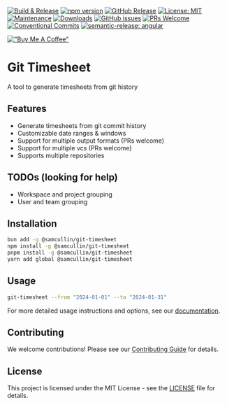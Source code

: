[![Build & Release](https://github.com/samcullin/git-timesheet/actions/workflows/publish.yml/badge.svg?branch=main)](https://github.com/samcullin/git-timesheet/actions/workflows/publish.yml)
[![npm version](https://badge.fury.io/js/git-timesheet.svg)](https://badge.fury.io/js/git-timesheet)
[![GitHub Release](https://img.shields.io/github/v/release/samcullin/git-timesheet)](https://github.com/samcullin/git-timesheet/releases)
[![License: MIT](https://img.shields.io/badge/License-MIT-yellow.svg)](https://opensource.org/licenses/MIT)
[![Maintenance](https://img.shields.io/badge/Maintained%3F-yes-green.svg)](https://github.com/samcullin/git-timesheet/graphs/commit-activity)
[![Downloads](https://img.shields.io/npm/dm/git-timesheet.svg)](https://www.npmjs.com/package/git-timesheet)
[![GitHub issues](https://img.shields.io/github/issues/samcullin/git-timesheet.svg)](https://github.com/samcullin/git-timesheet/issues)
[![PRs Welcome](https://img.shields.io/badge/PRs-welcome-brightgreen.svg?style=flat)](https://makeapullrequest.com)
[![Conventional Commits](https://img.shields.io/badge/Conventional%20Commits-1.0.0-%23FE5196?logo=conventionalcommits&logoColor=white)](https://conventionalcommits.org)
[![semantic-release: angular](https://img.shields.io/badge/semantic--release-angular-e10079?logo=semantic-release)](https://github.com/semantic-release/semantic-release)

[!["Buy Me A Coffee"](https://www.buymeacoffee.com/assets/img/custom_images/orange_img.png)](https://www.buymeacoffee.com/samcullin)

# Git Timesheet

A tool to generate timesheets from git history

## Features

- Generate timesheets from git commit history
- Customizable date ranges & windows
- Support for multiple output formats (PRs welcome)
- Support for multiple vcs (PRs welcome)
- Supports multiple repositories


## TODOs (looking for help)
- Workspace and project grouping 
- User and team grouping


## Installation

```bash
bun add -g @samcullin/git-timesheet
npm install -g @samcullin/git-timesheet
pnpm install -g @samcullin/git-timesheet
yarn add global @samcullin/git-timesheet
```

## Usage

```bash
git-timesheet --from "2024-01-01" --to "2024-01-31"
```

For more detailed usage instructions and options, see our [documentation](https://github.com/samcullin/git-timesheet#documentation).

## Contributing

We welcome contributions! Please see our [Contributing Guide](CONTRIBUTING.md) for details.

## License

This project is licensed under the MIT License - see the [LICENSE](LICENSE) file for details.




